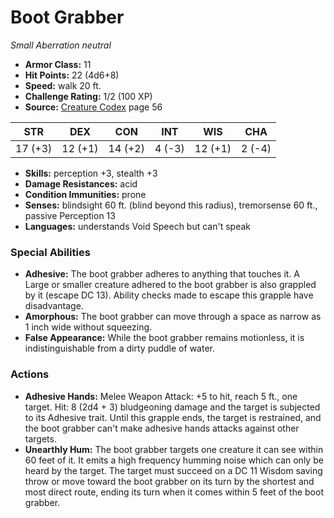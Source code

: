 # Boot Grabber

*Small* *Aberration* *neutral*

- **Armor Class:** 11
- **Hit Points:** 22 (4d6+8)
- **Speed:** walk 20 ft.
- **Challenge Rating:** 1/2 (100 XP)
- **Source:** [Creature Codex](https://koboldpress.com/kpstore/product/creature-codex-for-5th-edition-dnd) page 56

| STR | DEX | CON | INT | WIS | CHA |
| --- | --- | --- | --- | --- | --- |
| 17 (+3) | 12 (+1) | 14 (+2) | 4 (-3) | 12 (+1) | 2 (-4) |

- **Skills:** perception +3, stealth +3
- **Damage Resistances:** acid
- **Condition Immunities:** prone
- **Senses:** blindsight 60 ft. (blind beyond this radius), tremorsense 60 ft., passive Perception 13
- **Languages:** understands Void Speech but can't speak

### Special Abilities

- **Adhesive:** The boot grabber adheres to anything that touches it. A Large or smaller creature adhered to the boot grabber is also grappled by it (escape DC 13). Ability checks made to escape this grapple have disadvantage.
- **Amorphous:** The boot grabber can move through a space as narrow as 1 inch wide without squeezing.
- **False Appearance:** While the boot grabber remains motionless, it is indistinguishable from a dirty puddle of water.

### Actions

- **Adhesive Hands:** Melee Weapon Attack: +5 to hit, reach 5 ft., one target. Hit: 8 (2d4 + 3) bludgeoning damage and the target is subjected to its Adhesive trait. Until this grapple ends, the target is restrained, and the boot grabber can't make adhesive hands attacks against other targets.
- **Unearthly Hum:** The boot grabber targets one creature it can see within 60 feet of it. It emits a high frequency humming noise which can only be heard by the target. The target must succeed on a DC 11 Wisdom saving throw or move toward the boot grabber on its turn by the shortest and most direct route, ending its turn when it comes within 5 feet of the boot grabber.


